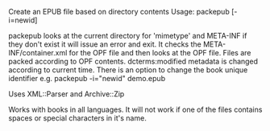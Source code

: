Create an EPUB file based on directory contents
Usage: packepub [-i=newid] <epubname>

packepub looks at the current directory for 'mimetype' and META-INF if they don't exist it will issue an error and exit.
It checks the META-INF/container.xml for the OPF file and then looks at the OPF file.
Files are packed according to OPF contents.
dcterms:modified metadata is changed according to current time.
There is an option to change the book unique identifier e.g. packepub -i="newid" demo.epub

Uses XML::Parser and Archive::Zip

Works with books in all languages.
It will not work if one of the files contains spaces or special characters in it's name.

